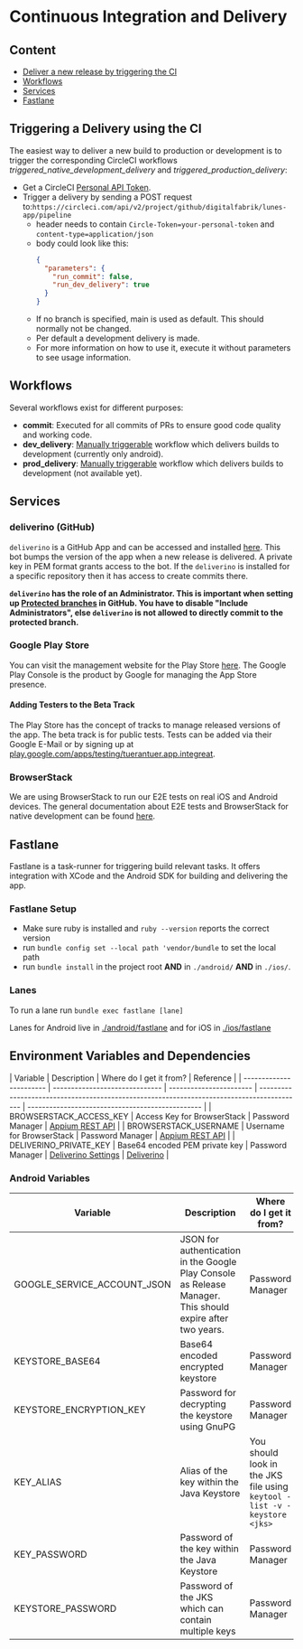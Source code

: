 # Continuous Integration and Delivery

## Content

- [Deliver a new release by triggering the CI](#triggering-a-delivery-using-the-ci)
- [Workflows](#workflows)
- [Services](#services)
- [Fastlane](#fastlane)

## Triggering a Delivery using the CI

The easiest way to deliver a new build to production or development is to trigger the corresponding CircleCI workflows _triggered_native_development_delivery_ and _triggered_production_delivery_:

- Get a CircleCI [Personal API Token](https://circleci.com/docs/2.0/managing-api-tokens/).
- Trigger a delivery by sending a POST request to:`https://circleci.com/api/v2/project/github/digitalfabrik/lunes-app/pipeline`
  - header needs to contain `Circle-Token=your-personal-token` and `content-type=application/json`
  - body could look like this:
    ```json
    {
      "parameters": {
        "run_commit": false,
        "run_dev_delivery": true
      }
    }
    ```
  - If no branch is specified, main is used as default. This should normally not be changed.
  - Per default a development delivery is made.
  - For more information on how to use it, execute it without parameters to see usage information.

## Workflows

Several workflows exist for different purposes:

- **commit**: Executed for all commits of PRs to ensure good code quality and working code.
- **dev_delivery**: [Manually triggerable](#triggering-a-delivery-using-the-ci) workflow which delivers builds to development (currently only android).
- **prod_delivery**: [Manually triggerable](#triggering-a-delivery-using-the-ci) workflow which delivers builds to development (not available yet).

## Services

### deliverino (GitHub)

`deliverino` is a GitHub App and can be accessed and installed [here](https://github.com/apps/deliverino). This bot bumps the version of the app when a new release is delivered.
A private key in PEM format grants access to the bot. If the `deliverino` is installed for a specific repository then it has access to create commits there.

**`deliverino` has the role of an Administrator. This is important when setting up [Protected branches](https://help.github.com/en/github/administering-a-repository/about-branch-restrictions) in GitHub. You have to disable "Include Administrators", else `deliverino` is not allowed to directly commit to the protected branch.**

### Google Play Store

You can visit the management website for the Play Store [here](https://play.google.com/apps/publish/). The Google Play Console is the product by Google for managing the App Store presence.

#### Adding Testers to the Beta Track

The Play Store has the concept of tracks to manage released versions of the app. The beta track is for public tests. Tests can be added via their Google E-Mail or by signing up at [play.google.com/apps/testing/tuerantuer.app.integreat](https://play.google.com/apps/testing/tuerantuer.app.integreat).

### BrowserStack

We are using BrowserStack to run our E2E tests on real iOS and Android devices.
The general documentation about E2E tests and BrowserStack for native development can be found [here](../native/docs/e2e-testing.md).

## Fastlane

Fastlane is a task-runner for triggering build relevant tasks. It offers integration with XCode and the Android SDK for building and delivering the app.

### Fastlane Setup

- Make sure ruby is installed and `ruby --version` reports the correct version
- run `bundle config set --local path 'vendor/bundle` to set the local path
- run `bundle install` in the project root **AND** in `./android/` **AND** in `./ios/`.

### Lanes

To run a lane run `bundle exec fastlane [lane]`

Lanes for Android live in [./android/fastlane](./android/fastlane) and for iOS in [./ios/fastlane](./ios/fastlane)

## Environment Variables and Dependencies

| Variable                | Description                    | Where do I get it from? | Reference                                                                                  |
| ----------------------- | ------------------------------ | ----------------------- | ------------------------------------------------------------------------------------------ | ------------------------------------------------ |
| BROWSERSTACK_ACCESS_KEY | Access Key for BrowserStack    | Password Manager        | [Appium REST API](https://www.browserstack.com/app-automate/rest-api)                      |
| BROWSERSTACK_USERNAME   | Username for BrowserStack      | Password Manager        | [Appium REST API](https://www.browserstack.com/app-automate/rest-api)                      |
| DELIVERINO_PRIVATE_KEY  | Base64 encoded PEM private key | Password Manager        | [Deliverino Settings](https://github.com/organizations/Integreat/settings/apps/deliverino) | [Deliverino](https://github.com/apps/deliverino) |

### Android Variables

| Variable                    | Description                                                                                                | Where do I get it from?                                                  | Reference                                                                                              |
| --------------------------- | ---------------------------------------------------------------------------------------------------------- | ------------------------------------------------------------------------ | ------------------------------------------------------------------------------------------------------ |
| GOOGLE_SERVICE_ACCOUNT_JSON | JSON for authentication in the Google Play Console as Release Manager. This should expire after two years. | Password Manager                                                         | [Service Account Docu](https://cloud.google.com/iam/docs/creating-managing-service-account-keys?hl=de) |
| KEYSTORE_BASE64             | Base64 encoded encrypted keystore                                                                          | Password Manager                                                         | -                                                                                                      |
| KEYSTORE_ENCRYPTION_KEY     | Password for decrypting the keystore using GnuPG                                                           | Password Manager                                                         | -                                                                                                      |
| KEY_ALIAS                   | Alias of the key within the Java Keystore                                                                  | You should look in the JKS file using `keytool -list -v -keystore <jks>` | -                                                                                                      |
| KEY_PASSWORD                | Password of the key within the Java Keystore                                                               | Password Manager                                                         | -                                                                                                      |
| KEYSTORE_PASSWORD           | Password of the JKS which can contain multiple keys                                                        | Password Manager                                                         | -                                                                                                      |
